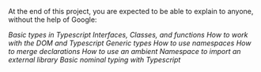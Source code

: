 At the end of this project, you are expected to be able to explain to anyone, without the help of Google:

*Basic types in Typescript*
*Interfaces, Classes, and functions*
*How to work with the DOM and Typescript*
*Generic types*
*How to use namespaces*
*How to merge declarations*
*How to use an ambient Namespace to import an external library*
*Basic nominal typing with Typescript*
